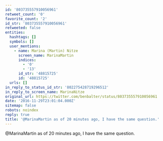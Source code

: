 ```yaml
---
id: '803735557910056961'
retweet_count: '0'
favorite_count: '2'
id_str: '803735557910056961'
retweeted: false
entities:
  hashtags: []
  symbols: []
  user_mentions:
    - name: Marina (Martin) Nitze
      screen_name: MarinaMartin
      indices:
        - '0'
        - '13'
      id_str: '48815725'
      id: '48815725'
  urls: []
in_reply_to_status_id_str: '802275428719296512'
in_reply_to_screen_name: MarinaNitze
original_url: https://twitter.com/benbalter/status/803735557910056961
date: '2016-11-29T23:01:04.000Z'
sitemap: false
robots: noindex
reply: true
title: '@MarinaMartin as of 20 minutes ago, I have the same question.'
---
```


@MarinaMartin as of 20 minutes ago, I have the same question.